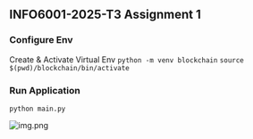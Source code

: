 ## INFO6001-2025-T3 Assignment 1

### Configure Env

Create & Activate Virtual Env
```python -m venv blockchain```
```source $(pwd)/blockchain/bin/activate```

### Run Application
```python main.py```

![img.png](assets/img.png)